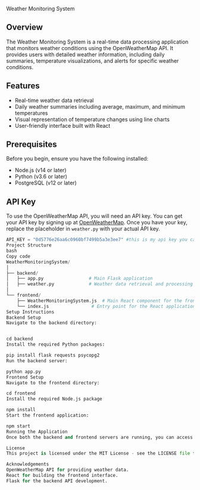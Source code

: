  Weather Monitoring System

## Overview

The Weather Monitoring System is a real-time data processing application that monitors weather conditions using the OpenWeatherMap API. It provides users with detailed weather information, including daily summaries, temperature visualizations, and alerts for specific weather conditions.

## Features

- Real-time weather data retrieval
- Daily weather summaries including average, maximum, and minimum temperatures
- Visual representation of temperature changes using line charts
- User-friendly interface built with React

## Prerequisites

Before you begin, ensure you have the following installed:

- Node.js (v14 or later)
- Python (v3.6 or later)
- PostgreSQL (v12 or later)

## API Key

To use the OpenWeatherMap API, you will need an API key. You can get your API key by signing up at [OpenWeatherMap](https://openweathermap.org/). Once you have your key, replace the placeholder in `weather.py` with your actual API key.

```python
API_KEY = "0d5776e26aa6c0960bf7499b5a3e3ee7" #this is my api key you can use yours 
Project Structure
bash
Copy code
WeatherMonitoringSystem/
│
├── backend/
│   ├── app.py                 # Main Flask application
│   ├── weather.py             # Weather data retrieval and processing
│
└── frontend/
    ├── WeatherMonitoringSystem.js  # Main React component for the frontend
    └── index.js                # Entry point for the React application
Setup Instructions
Backend Setup
Navigate to the backend directory:


cd backend
Install the required Python packages:

pip install flask requests psycopg2
Run the backend server:

python app.py
Frontend Setup
Navigate to the frontend directory:

cd frontend
Install the required Node.js package

npm install
Start the frontend application:

npm start
Running the Application
Once both the backend and frontend servers are running, you can access the Weather Monitoring System by visiting http://localhost:3000 in your web browser.

License
This project is licensed under the MIT License - see the LICENSE file for details.

Acknowledgements
OpenWeatherMap API for providing weather data.
React for building the frontend interface.
Flask for the backend API development.
